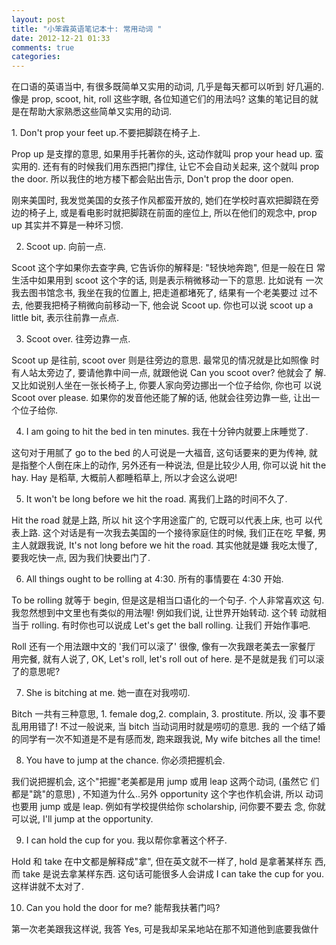 ```yaml
---
layout: post
title: "小笨霖英语笔记本十: 常用动词 "
date: 2012-12-21 01:33
comments: true
categories: 
---
```

在口语的英语当中, 有很多既简单又实用的动词, 几乎是每天都可以听到
好几遍的.   像是 prop, scoot, hit, roll 这些字眼, 各位知道它们的用法吗? 
这集的笔记目的就是在帮助大家熟悉这些简单又实用的动词.

<p>1. Don't prop your feet up.不要把脚跷在椅子上.</p>

Prop up 是支撑的意思, 如果用手托著你的头, 这动作就叫 prop your head up. 
蛮实用的.  还有有的时候我们用东西把门撑住, 让它不会自动关起来, 这个就叫 
prop the door.   所以我住的地方楼下都会贴出告示, Don't prop the door open.

<p>刚来美国时, 我发觉美国的女孩子作风都蛮开放的, 她们在学校时喜欢把脚跷在旁
边的椅子上, 或是看电影时就把脚跷在前面的座位上, 所以在他们的观念中, prop 
up 其实并不算是一种坏习惯.</p>
 
2. Scoot up. 向前一点.

<p>Scoot 这个字如果你去查字典, 它告诉你的解释是: "轻快地奔跑", 但是一般在日
常生活中如果用到 scoot 这个字的话, 则是表示稍微移动一下的意思.   比如说有
一次我去图书馆念书, 我坐在我的位置上, 把走道都堵死了, 结果有一个老美要过
过不去, 他要我把椅子稍微向前移动一下, 他会说 Scoot up.   你也可以说 scoot 
up a little bit, 表示往前靠一点点. </p>
 
3. Scoot over. 往旁边靠一点.

<p>Scoot up 是往前, scoot over 则是往旁边的意思.   最常见的情况就是比如照像
时有人站太旁边了, 要请他靠中间一点, 就跟他说 Can you scoot over? 他就会了
解. 又比如说别人坐在一张长椅子上, 你要人家向旁边挪出一个位子给你, 你也可
以说 Scoot over please.  如果你的发音他还能了解的话, 他就会往旁边靠一些, 
让出一个位子给你.</p>
 
4. I am going to hit the bed in ten minutes. 我在十分钟内就要上床睡觉了.

<p>这句对于用腻了 go to the bed 的人可说是一大福音, 这句话要来的更为传神, 就
是指整个人倒在床上的动作, 另外还有一种说法, 但是比较少人用, 你可以说 hit 
the hay.  Hay 是稻草, 大概前人都睡稻草上, 所以才会这么说吧!  </p>

5. It won't be long before we hit the road. 离我们上路的时间不久了.

<p>Hit the road 就是上路,  所以 hit 这个字用途蛮广的, 它既可以代表上床, 也可
以代表上路.   这个对话是有一次我去美国的一个接待家庭住的时候, 我们正在吃
早餐, 男主人就跟我说, It's not long before we hit the road. 其实他就是嫌
我吃太慢了, 要我吃快一点, 因为我们快要出门了.  </p>

6. All things ought to be rolling at 4:30. 所有的事情要在 4:30 开始.

<p>To be rolling 就等于 begin, 但是这是相当口语化的一个句子. 个人非常喜欢这
句.  我忽然想到中文里也有类似的用法喔! 例如我们说, 让世界开始转动. 这个转
动就相当于 rolling.   有时你也可以说成 Let's get the ball rolling. 让我们
开始作事吧.</p>

<p>Roll 还有一个用法跟中文的 '我们可以滚了' 很像, 像有一次我跟老美去一家餐厅
用完餐, 就有人说了, OK, Let's roll, let's roll out of here. 是不是就是我
们可以滚了的意思呢?</p>
 
7. She is bitching at me. 她一直在对我唠叨. 

<p>Bitch 一共有三种意思, 1. female dog,2. complain, 3. prostitute. 所以, 没
事不要乱用用错了! 不过一般说来, 当 bitch 当动词用时就是唠叨的意思.   我的
一个结了婚的同学有一次不知道是不是有感而发, 跑来跟我说, My wife bitches 
all the time!  </p>

8. You have to jump at the chance. 你必须把握机会. 

<p>我们说把握机会, 这个"把握"老美都是用 jump 或用 leap 这两个动词,  (虽然它
们都是"跳"的意思) , 不知道为什么..另外 opportunity 这个字也作机会讲, 所以
动词也要用 jump 或是 leap.   例如有学校提供给你 scholarship, 问你要不要去
念, 你就可以说, I'll jump at the opportunity. </p>
 
9.  I can hold the cup for you. 我以帮你拿著这个杯子. 
　 
<p>Hold 和 take 在中文都是解释成"拿", 但在英文就不一样了, hold 是拿著某样东
西, 而 take 是说去拿某样东西.   这句话可能很多人会讲成 I can take the cup 
for you. 这样讲就不太对了.  </p>

10. Can you hold the door for me? 能帮我扶著门吗? 

<p>第一次老美跟我这样说, 我答 Yes, 可是我却呆呆地站在那不知道他到底要我做什
